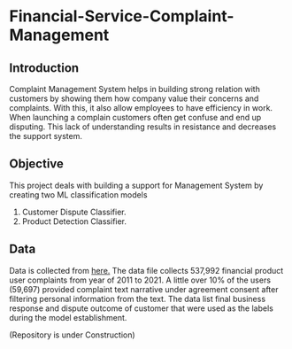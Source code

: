 # Financial-Service-Complaint-Management

## Introduction
Complaint Management System helps in building strong relation with customers by showing them how company value their concerns and complaints. With this, it also allow employees to have efficiency in work. When launching a complain customers often get confuse and end up disputing. This lack of understanding results in resistance and decreases the support system.

## Objective
This project deals with building a support for Management System by creating two ML classification models 
1. Customer Dispute Classifier.
2. Product Detection Classifier. 

## Data
Data is collected from <a href="https://catalog.data.gov/dataset/consumer-complaint-database">here.</a> The data file collects 537,992 financial product user complaints from year of 2011 to 2021. A little over 10% of the users (59,697) provided complaint text narrative under agreement consent after filtering personal information from the text. The data list final business response and dispute outcome of customer that were used as the labels during the model establishment.

(Repository is under Construction)
